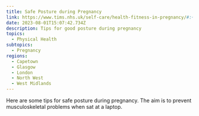 ```yaml
---
title: Safe Posture during Pregnancy
link: https://www.tims.nhs.uk/self-care/health-fitness-in-pregnancy/#:~:text=pelvic%20floor%20muscles.-,Sitting%20posture,-Sit%20with%20your
date: 2023-08-01T15:07:42.734Z
description: Tips for good posture during pregnancy
topics:
  - Physical Health
subtopics:
  - Pregnancy
regions:
  - Capetown
  - Glasgow
  - London
  - North West
  - West Midlands
---
```


H﻿ere are some tips for safe posture during pregnancy. The aim is to prevent musculoskeletal problems when sat at a laptop.
